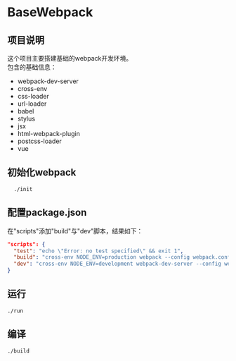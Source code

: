 # BaseWebpack

## 项目说明
这个项目主要搭建基础的webpack开发环境。  
包含的基础信息：  
- webpack-dev-server
- cross-env
- css-loader
- url-loader
- babel
- stylus
- jsx
- html-webpack-plugin
- postcss-loader
- vue


## 初始化webpack
```shell
  ./init
```

## 配置package.json
在"scripts"添加"build"与"dev"脚本，结果如下：
```json
"scripts": {
  "test": "echo \"Error: no test specified\" && exit 1",
  "build": "cross-env NODE_ENV=production webpack --config webpack.config.js",
  "dev": "cross-env NODE_ENV=development webpack-dev-server --config webpack.config.js"
}
```

## 运行
```shell
./run
```
## 编译
```shell
./build
```
